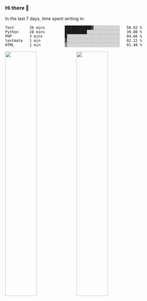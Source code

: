 ### Hi there 👋

In the last 7 days, time spent writing in:

<!--START_SECTION:waka-->
```text
Text       36 mins         ████████████▓░░░░░░░░░░░░   50.82 % 
Python     28 mins         ██████████░░░░░░░░░░░░░░░   39.80 % 
PHP        3 mins          █░░░░░░░░░░░░░░░░░░░░░░░░   04.66 % 
textmate   1 min           ▓░░░░░░░░░░░░░░░░░░░░░░░░   02.22 % 
HTML       1 min           ▒░░░░░░░░░░░░░░░░░░░░░░░░   01.40 % 
```
<!--END_SECTION:waka-->

<img src="https://wakatime.com/share/@jimtje/5d0c92de-08f8-4a72-8f2f-6a9693d1e318.svg" width=45% height=45%> <img src="https://wakatime.com/share/@jimtje/501498ae-bda5-4da7-a89d-b40bcdd5556d.svg" width=45% height=45%>
